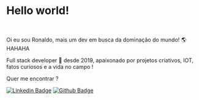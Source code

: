 # Hello world!
<br/>
<p>Oi eu sou Ronaldo, mais um dev em busca da dominação do mundo! 🌎 HAHAHA </p>
<p>Full stack developer 🚀 desde 2019, apaixonado por projetos criativos, IOT, fatos curiosos e a vida no campo ! </p>
<p>Quer me encontrar ?<p> 

[![Linkedin Badge](https://img.shields.io/badge/-LinkedIn-blue?style=flat-square&logo=Linkedin&logoColor=white&link=https://www.linkedin.com/in/ronaldotavaresjunior//)](https://www.linkedin.com/in/ronaldotavaresjunior/)
[![Github Badge](https://img.shields.io/badge/-Github-000?style=flat-square&logo=Github&logoColor=white&link=https://https://github.com/RonaldoTavares)](https://github.com/RonaldoTavares)
